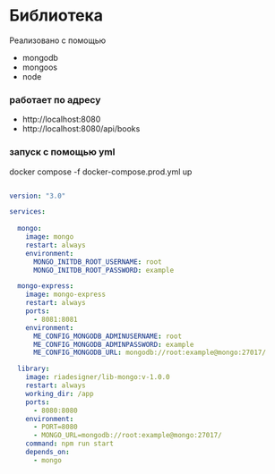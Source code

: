 
# Библиотека

Реализовано с помощью 
- mongodb
- mongoos
- node

### работает по адресу

- http://localhost:8080
- http://localhost:8080/api/books

### запуск с помощью yml

docker compose -f docker-compose.prod.yml up

```yml title="docker-compose.prod.yml"

version: "3.0"

services:
  
  mongo:
    image: mongo
    restart: always
    environment:
      MONGO_INITDB_ROOT_USERNAME: root
      MONGO_INITDB_ROOT_PASSWORD: example

  mongo-express:
    image: mongo-express
    restart: always
    ports:
      - 8081:8081
    environment:
      ME_CONFIG_MONGODB_ADMINUSERNAME: root
      ME_CONFIG_MONGODB_ADMINPASSWORD: example
      ME_CONFIG_MONGODB_URL: mongodb://root:example@mongo:27017/

  library:
    image: riadesigner/lib-mongo:v-1.0.0
    restart: always
    working_dir: /app
    ports:
      - 8080:8080
    environment:
      - PORT=8080
      - MONGO_URL=mongodb://root:example@mongo:27017/
    command: npm run start
    depends_on:
      - mongo


```



